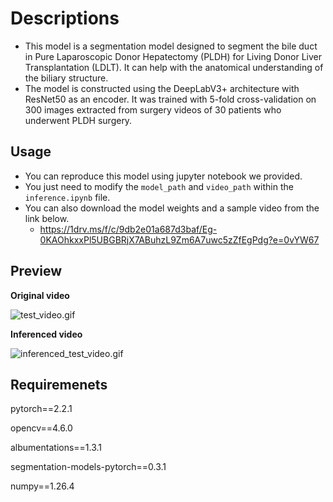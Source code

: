 # Descriptions

- This model is a segmentation model designed to segment the bile duct in Pure Laparoscopic Donor Hepatectomy (PLDH) for Living Donor Liver Transplantation (LDLT). It can help with the anatomical understanding of the biliary structure.
- The model is constructed using the DeepLabV3+ architecture with ResNet50 as an encoder. It was trained with 5-fold cross-validation on 300 images extracted from surgery videos of 30 patients who underwent PLDH surgery.

## Usage

- You can reproduce this model using jupyter notebook we provided.
- You just need to modify the `model_path` and `video_path` within the `inference.ipynb` file.
- You can also download the model weights and a sample video from the link below.
    - https://1drv.ms/f/c/9db2e01a687d3baf/Eg-0KAOhkxxPl5UBGBRjX7ABuhzL9Zm6A7uwc5zZfEgPdg?e=0vYW67

## Preview

**Original video**

![test_video.gif](https://github.com/kimbgAI/BileDuctSegmentation/blob/main/gifs/test_video.gif)

**Inferenced video**

![inferenced_test_video.gif](https://github.com/kimbgAI/BileDuctSegmentation/blob/main/gifs/inferenced_test_video.gif)

## Requiremenets

pytorch==2.2.1

opencv==4.6.0

albumentations==1.3.1

segmentation-models-pytorch==0.3.1

numpy==1.26.4